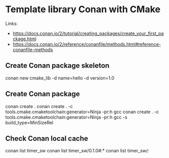 # Template library Conan with CMake

Links:

- <https://docs.conan.io/2/tutorial/creating_packages/create_your_first_package.html>
- <https://docs.conan.io/2/reference/conanfile/methods.html#reference-conanfile-methods>

## Create Conan package skeleton

  conan new cmake_lib -d name=hello -d version=1.0

## Create Conan package

  conan create .
  conan create . -c tools.cmake.cmaketoolchain:generator=Ninja -pr:h gcc
  conan create . -c tools.cmake.cmaketoolchain:generator=Ninja -pr:h gcc -s build_type=MinSizeRel

## Check Conan local cache

  conan list timer_sw
  conan list timer_sw/0.1.0#:*
  conan list timer_sw/*:*
